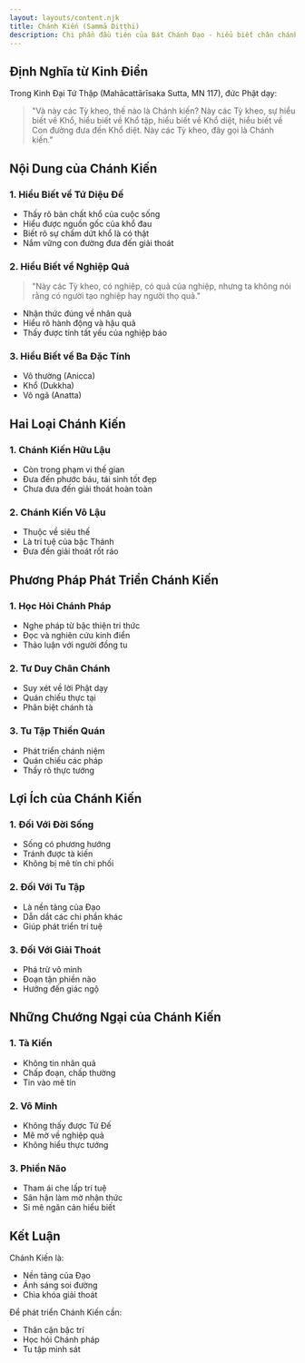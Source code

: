 ```yaml
---
layout: layouts/content.njk
title: Chánh Kiến (Sammā Diṭṭhi)
description: Chi phần đầu tiên của Bát Chánh Đạo - hiểu biết chân chánh về Tứ Diệu Đế và các chân lý căn bản
---
```


## Định Nghĩa từ Kinh Điển

Trong Kinh Đại Tứ Thập (Mahācattārīsaka Sutta, MN 117), đức Phật dạy:

> "Và này các Tỳ kheo, thế nào là Chánh kiến? Này các Tỳ kheo, sự hiểu biết về Khổ, hiểu biết về Khổ tập, hiểu biết về Khổ diệt, hiểu biết về Con đường đưa đến Khổ diệt. Này các Tỳ kheo, đây gọi là Chánh kiến."

## Nội Dung của Chánh Kiến

### 1. Hiểu Biết về Tứ Diệu Đế
- Thấy rõ bản chất khổ của cuộc sống
- Hiểu được nguồn gốc của khổ đau
- Biết rõ sự chấm dứt khổ là có thật
- Nắm vững con đường đưa đến giải thoát

### 2. Hiểu Biết về Nghiệp Quả
> "Này các Tỳ kheo, có nghiệp, có quả của nghiệp, nhưng ta không nói rằng có người tạo nghiệp hay người thọ quả."

- Nhận thức đúng về nhân quả
- Hiểu rõ hành động và hậu quả
- Thấy được tính tất yếu của nghiệp báo

### 3. Hiểu Biết về Ba Đặc Tính
- Vô thường (Anicca)
- Khổ (Dukkha)
- Vô ngã (Anatta)

## Hai Loại Chánh Kiến

### 1. Chánh Kiến Hữu Lậu
- Còn trong phạm vi thế gian
- Đưa đến phước báu, tái sinh tốt đẹp
- Chưa đưa đến giải thoát hoàn toàn

### 2. Chánh Kiến Vô Lậu
- Thuộc về siêu thế
- Là trí tuệ của bậc Thánh
- Đưa đến giải thoát rốt ráo

## Phương Pháp Phát Triển Chánh Kiến

### 1. Học Hỏi Chánh Pháp
- Nghe pháp từ bậc thiện tri thức
- Đọc và nghiên cứu kinh điển
- Thảo luận với người đồng tu

### 2. Tư Duy Chân Chánh
- Suy xét về lời Phật dạy
- Quán chiếu thực tại
- Phân biệt chánh tà

### 3. Tu Tập Thiền Quán
- Phát triển chánh niệm
- Quán chiếu các pháp
- Thấy rõ thực tướng

## Lợi Ích của Chánh Kiến

### 1. Đối Với Đời Sống
- Sống có phương hướng
- Tránh được tà kiến
- Không bị mê tín chi phối

### 2. Đối Với Tu Tập
- Là nền tảng của Đạo
- Dẫn dắt các chi phần khác
- Giúp phát triển trí tuệ

### 3. Đối Với Giải Thoát
- Phá trừ vô minh
- Đoạn tận phiền não
- Hướng đến giác ngộ

## Những Chướng Ngại của Chánh Kiến

### 1. Tà Kiến
- Không tin nhân quả
- Chấp đoạn, chấp thường
- Tin vào mê tín

### 2. Vô Minh
- Không thấy được Tứ Đế
- Mê mờ về nghiệp quả
- Không hiểu thực tướng

### 3. Phiền Não
- Tham ái che lấp trí tuệ
- Sân hận làm mờ nhận thức
- Si mê ngăn cản hiểu biết

## Kết Luận

Chánh Kiến là:
- Nền tảng của Đạo
- Ánh sáng soi đường
- Chìa khóa giải thoát

Để phát triển Chánh Kiến cần:
- Thân cận bậc trí
- Học hỏi Chánh pháp
- Tu tập minh sát
